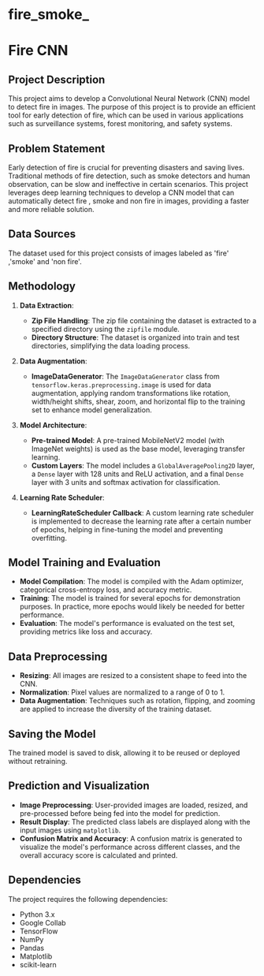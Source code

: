 # fire_smoke_
# Fire CNN

## Project Description
This project aims to develop a Convolutional Neural Network (CNN) model to detect fire in images. The purpose of this project is to provide an efficient tool for early detection of fire, which can be used in various applications such as surveillance systems, forest monitoring, and safety systems.

## Problem Statement
Early detection of fire is crucial for preventing disasters and saving lives. Traditional methods of fire detection, such as smoke detectors and human observation, can be slow and ineffective in certain scenarios. This project leverages deep learning techniques to develop a CNN model that can automatically detect fire , smoke and non fire in images, providing a faster and more reliable solution.

## Data Sources
The dataset used for this project consists of images labeled as 'fire' ,'smoke' and 'non fire'.

## Methodology
1. **Data Extraction**:
   - **Zip File Handling**: The zip file containing the dataset is extracted to a specified directory using the `zipfile` module.
   - **Directory Structure**: The dataset is organized into train and test directories, simplifying the data loading process.

2. **Data Augmentation**:
   - **ImageDataGenerator**: The `ImageDataGenerator` class from `tensorflow.keras.preprocessing.image` is used for data augmentation, applying random transformations like rotation, width/height shifts, shear, zoom, and horizontal flip to the training set to enhance model generalization.

3. **Model Architecture**:
   - **Pre-trained Model**: A pre-trained MobileNetV2 model (with ImageNet weights) is used as the base model, leveraging transfer learning.
   - **Custom Layers**: The model includes a `GlobalAveragePooling2D` layer, a `Dense` layer with 128 units and ReLU activation, and a final `Dense` layer with 3 units and softmax activation for classification.

4. **Learning Rate Scheduler**:
   - **LearningRateScheduler Callback**: A custom learning rate scheduler is implemented to decrease the learning rate after a certain number of epochs, helping in fine-tuning the model and preventing overfitting.

## Model Training and Evaluation
- **Model Compilation**: The model is compiled with the Adam optimizer, categorical cross-entropy loss, and accuracy metric.
- **Training**: The model is trained for several epochs for demonstration purposes. In practice, more epochs would likely be needed for better performance.
- **Evaluation**: The model's performance is evaluated on the test set, providing metrics like loss and accuracy.

## Data Preprocessing
- **Resizing**: All images are resized to a consistent shape to feed into the CNN.
- **Normalization**: Pixel values are normalized to a range of 0 to 1.
- **Data Augmentation**: Techniques such as rotation, flipping, and zooming are applied to increase the diversity of the training dataset.

## Saving the Model
The trained model is saved to disk, allowing it to be reused or deployed without retraining.

## Prediction and Visualization
- **Image Preprocessing**: User-provided images are loaded, resized, and pre-processed before being fed into the model for prediction.
- **Result Display**: The predicted class labels are displayed along with the input images using `matplotlib`.
- **Confusion Matrix and Accuracy**: A confusion matrix is generated to visualize the model's performance across different classes, and the overall accuracy score is calculated and printed.

## Dependencies
The project requires the following dependencies:
- Python 3.x
- Google Collab
- TensorFlow
- NumPy
- Pandas
- Matplotlib
- scikit-learn

